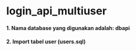 # login_api_multiuser
#### 1. Nama database yang digunakan adalah: dbapi
#### 2. Import tabel user (users.sql)
